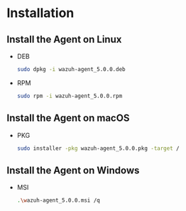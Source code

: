 # Installation

## Install the Agent on Linux

- DEB

    ```bash
    sudo dpkg -i wazuh-agent_5.0.0.deb
    ```

- RPM

    ```bash
    sudo rpm -i wazuh-agent_5.0.0.rpm
    ```

## Install the Agent on macOS

- PKG

    ```bash
    sudo installer -pkg wazuh-agent_5.0.0.pkg -target /
    ```

## Install the Agent on Windows

- MSI

    ```bash
    .\wazuh-agent_5.0.0.msi /q
    ```
